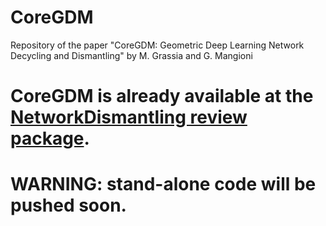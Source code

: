 # CoreGDM
Repository of the paper "CoreGDM: Geometric Deep Learning Network Decycling and Dismantling" by M. Grassia and G. Mangioni 

# CoreGDM is already available at the [NetworkDismantling review package](https://github.com/NetworkDismantling/review/).

# WARNING: stand-alone code will be pushed soon.
